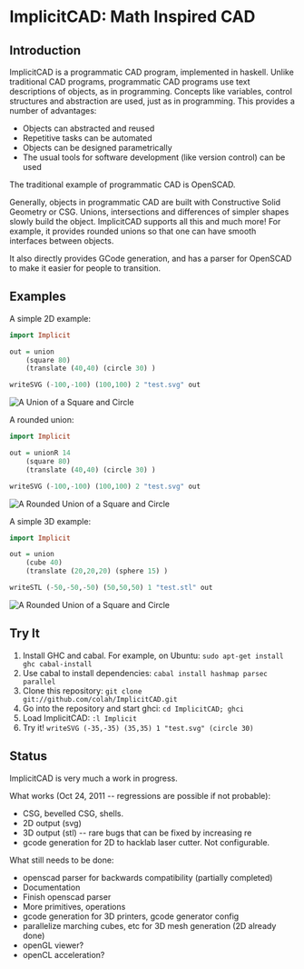 ImplicitCAD: Math Inspired CAD
==============================

Introduction
------------

ImplicitCAD is a programmatic CAD program, implemented in haskell. Unlike traditional CAD programs, programmatic CAD programs use text descriptions of objects, as in programming. Concepts like variables, control structures and abstraction are used, just as in programming. This provides a number of advantages:

 - Objects can abstracted and reused
 - Repetitive tasks can be automated
 - Objects can be designed parametrically
 - The usual tools for software development (like version control) can be used

The traditional example of programmatic CAD is OpenSCAD.

Generally, objects in programmatic CAD are built with Constructive Solid Geometry or CSG. Unions, intersections and differences of simpler shapes slowly build the object. ImplicitCAD supports all this and much more! For example, it provides rounded unions so that one can have smooth interfaces between objects.

It also directly provides GCode generation, and has a parser for OpenSCAD to make it easier for people to transition.


Examples
---------

A simple 2D example:

```haskell
import Implicit

out = union 
	(square 80) 
	(translate (40,40) (circle 30) )

writeSVG (-100,-100) (100,100) 2 "test.svg" out
``` 

![A Union of a Square and Circle](http://colah.github.com/ImplicitCADDocImages/0.0/SquareCircleUnion.png)


A rounded union:

```haskell
import Implicit

out = unionR 14 
	(square 80) 
	(translate (40,40) (circle 30) )

writeSVG (-100,-100) (100,100) 2 "test.svg" out
``` 

![A Rounded Union of a Square and Circle](http://colah.github.com/ImplicitCADDocImages/0.0/SquareCircleUnionR.png)

A simple 3D example:

```haskell
import Implicit

out = union 
	(cube 40) 
	(translate (20,20,20) (sphere 15) )

writeSTL (-50,-50,-50) (50,50,50) 1 "test.stl" out 
```

![A Rounded Union of a Square and Circle](http://colah.github.com/ImplicitCADDocImages/0.0/CubeSphereUnion.png)

Try It
------

 1. Install GHC and cabal. For example, on Ubuntu: `sudo apt-get install ghc cabal-install`
 2. Use cabal to install dependencies: `cabal install hashmap parsec parallel`
 3. Clone this repository: `git clone git://github.com/colah/ImplicitCAD.git`
 4. Go into the repository and start ghci: `cd ImplicitCAD; ghci`
 5. Load ImplicitCAD: `:l Implicit`
 6. Try it! `writeSVG (-35,-35) (35,35) 1 "test.svg" (circle 30)`

Status
------

ImplicitCAD is very much a work in progress.

What works (Oct 24, 2011 -- regressions are possible if not probable):

 - CSG, bevelled CSG, shells.
 - 2D output (svg)
 - 3D output (stl) -- rare bugs that can be fixed by increasing re
 - gcode generation for 2D to hacklab laser cutter. Not configurable.

What still needs to be done:

 - openscad parser for backwards compatibility (partially completed)
 - Documentation
 - Finish openscad parser
 - More primitives, operations
 - gcode generation for 3D printers, gcode generator config
 - parallelize marching cubes, etc for 3D mesh generation (2D already done)
 - openGL viewer?
 - openCL acceleration?


